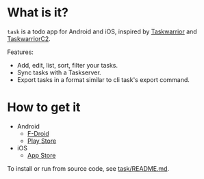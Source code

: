 # What is it?

`task` is a todo app for Android and iOS, inspired by
[Taskwarrior](https://taskwarrior.org) and
[TaskwarriorC2](https://bitbucket.org/kvorobyev/taskwarriorc2/).

Features:

- Add, edit, list, sort, filter your tasks.
- Sync tasks with a Taskserver.
- Export tasks in a format similar to cli task's export command.

# How to get it

- Android
  - [F-Droid](https://f-droid.org/en/packages/info.tangential.task/)
  - [Play Store](https://play.google.com/store/apps/details?id=info.tangential.task)
- iOS
  - [App Store](https://apps.apple.com/app/task-add/id1553253179?platform=iphone)

To install or run from source code, see
[task/README.md](task/README.md).
